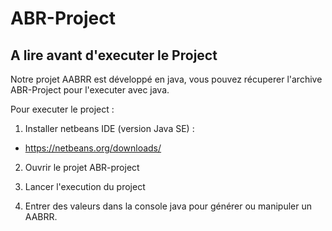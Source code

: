 # ABR-Project
## A lire avant d'executer le Project


Notre projet AABRR est développé en java, vous pouvez récuperer l'archive ABR-Project pour l'executer avec java.

Pour executer le project :
1. Installer netbeans IDE (version Java SE) :

- https://netbeans.org/downloads/

2. Ouvrir le projet ABR-project

3. Lancer l'execution du project

4. Entrer des valeurs dans la console java pour générer ou manipuler un AABRR.
